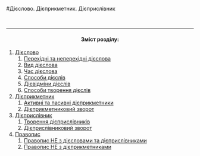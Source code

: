 #Дiєслово. Дiєприкметник. Дiєприслiвник



<br>
<hr>
<center><h4>Зміст розділу:</h4></center>



   1. [Дiєслово](dieslovo.html)
        1. [Перехiднi та неперехiднi дiєслова](perehidni_ta_neperehidni_diyeslova.html)
        2. [Вид дiєслова](vidi_diyeslova.html)
        3. [Час дiєслова](chasi_diyeslova.html)
        4. [Способи дiєслiв](sposobi_diyesliv.html)
        5. [Дiєвiдмiни дiєслiв](diyevidmini_diyesliv.html)
        6. [Способи творення дiєслiв](sposobi_tvorennya_sliv.html)
   2. [Дiєприкметник](diyeprikmetnik.html)
        1. [Активнi та пасивнi дiєприкметники](aktivni_ta_pasivni_diyeprikmetniki.html)
        2. [Дiєприкметниковий зворот](diyeprikmetnikoviy_zvorot.html)
   3. [Дiєприслiвник](diyeprislivnik.html)
        1. [Творення дiєприслiвникiв](tvorennya_diyeprislivnikiv.html)
        2. [Дiєприслiвниковий зворот](diyeprislivnikoviy_zvorot.html)
   4. [Правопис](Pravopis.html)
        1. [Правопис НЕ з дiєcловами та дiєприслiвниками](pravopis_NE_z_diyeslovami.html)
        2. [Правопис НЕ з дiєприкметниками](pravopis_NE_z_diyeprikmetnikami.html)